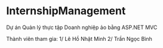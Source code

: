 # InternshipManagement

Dự án Quản lý thực tập Doanh nghiệp ảo bằng ASP.NET MVC 

Thành viên tham gia: 
1/ Lê Hồ Nhật Minh
2/ Trần Ngọc Bình
